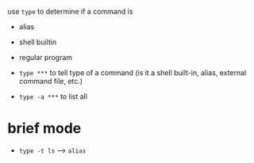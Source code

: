 use `type` to determine if a command is
* alias
* shell builtin
* regular program

* `type ***` to tell type of a command (is it a shell built-in, alias, external command file, etc.)
* `type -a ***` to list all

# brief mode
- `type -t ls` --> `alias`

